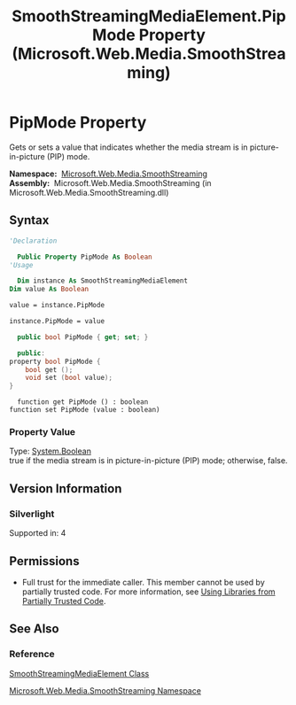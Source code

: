 ﻿---
title: SmoothStreamingMediaElement.PipMode Property (Microsoft.Web.Media.SmoothStreaming)
TOCTitle: PipMode Property
ms:assetid: P:Microsoft.Web.Media.SmoothStreaming.SmoothStreamingMediaElement.PipMode
ms:mtpsurl: https://msdn.microsoft.com/en-us/library/microsoft.web.media.smoothstreaming.smoothstreamingmediaelement.pipmode(v=VS.90)
ms:contentKeyID: 28440971
ms.date: 05/02/2012
mtps_version: v=VS.90
f1_keywords:
- Microsoft.Web.Media.SmoothStreaming.SmoothStreamingMediaElement.PipMode
- Microsoft.Web.Media.SmoothStreaming.SmoothStreamingMediaElement.get_PipMode
- Microsoft.Web.Media.SmoothStreaming.SmoothStreamingMediaElement.set_PipMode
dev_langs:
- csharp
- jscript
- vb
- cpp
api_location:
- Microsoft.Web.Media.SmoothStreaming.dll
api_name:
- Microsoft.Web.Media.SmoothStreaming.SmoothStreamingMediaElement.get_PipMode
- Microsoft.Web.Media.SmoothStreaming.SmoothStreamingMediaElement.PipMode
- Microsoft.Web.Media.SmoothStreaming.SmoothStreamingMediaElement.set_PipMode
api_type:
- Managed
topic_type:
- apiref
- kbSyntax
product_family_name: VS
ROBOTS: INDEX,FOLLOW
---

# PipMode Property

Gets or sets a value that indicates whether the media stream is in picture-in-picture (PIP) mode.

**Namespace:**  [Microsoft.Web.Media.SmoothStreaming](microsoft-web-media-smoothstreaming-namespace_1.md)  
**Assembly:**  Microsoft.Web.Media.SmoothStreaming (in Microsoft.Web.Media.SmoothStreaming.dll)

## Syntax

```vb
'Declaration

  Public Property PipMode As Boolean
'Usage

  Dim instance As SmoothStreamingMediaElement
Dim value As Boolean

value = instance.PipMode

instance.PipMode = value
```

```csharp
  public bool PipMode { get; set; }
```

```cpp
  public:
property bool PipMode {
    bool get ();
    void set (bool value);
}
```

```jscript
  function get PipMode () : boolean
function set PipMode (value : boolean)
```

### Property Value

Type: [System.Boolean](https://msdn.microsoft.com/library/a28wyd50)  
true if the media stream is in picture-in-picture (PIP) mode; otherwise, false.  

## Version Information

### Silverlight

Supported in: 4  

## Permissions

  - Full trust for the immediate caller. This member cannot be used by partially trusted code. For more information, see [Using Libraries from Partially Trusted Code](https://msdn.microsoft.com/library/8skskf63).

## See Also

### Reference

[SmoothStreamingMediaElement Class](smoothstreamingmediaelement-class-microsoft-web-media-smoothstreaming_1.md)

[Microsoft.Web.Media.SmoothStreaming Namespace](microsoft-web-media-smoothstreaming-namespace_1.md)

